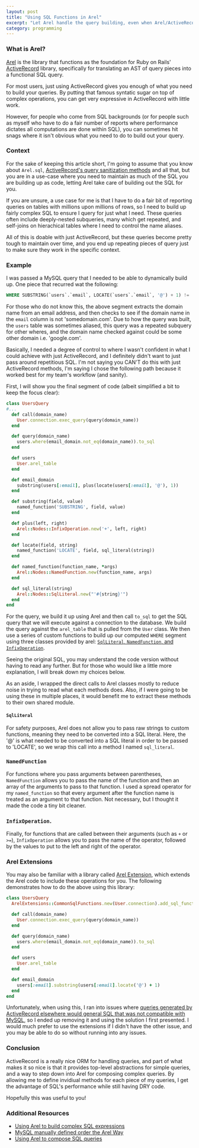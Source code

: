 ```yaml
---
layout: post
title: "Using SQL Functions in Arel"
excerpt: "Let Arel handle the query building, even when Arel/ActiveRecord doesn't support the function"
category: programming
---
```


### What is Arel?

[Arel](https://github.com/rails/arel) is the library that functions as the foundation for Ruby on Rails' [ActiveRecord](https://rubygems.org/gems/activerecord) library, specifically for translating an AST of query pieces into a functional SQL query.

For most users, just using ActiveRecord gives you enough of what you need to build your queries. By putting that famous syntatic sugar on top of complex operations, you can get very expressive in ActiveRecord with little work.

However, for people who come from SQL backgrounds (or for people such as myself who have to do a fair number of reports where performance dictates all computations are done within SQL), you can sometimes hit snags where it isn't obvious what you need to do to build out your query.

### Context

For the sake of keeping this article short, I'm going to assume that you know about `Arel.sql`, [ActiveRecord's query sanitization methods](https://api.rubyonrails.org/classes/ActiveRecord/Sanitization/ClassMethods.html) and all that, but you are in a use-case where you need to maintain as much of the SQL you are building up as code, letting Arel take care of building out the SQL for you.

If you are unsure, a use case for me is that I have to do a fair bit of reporting queries on tables with millions upon millions of rows, so I need to build up fairly complex SQL to ensure I query for just what I need. These queries often include deeply-nested subqueries, many which get repeated, and self-joins on hierachical tables where I need to control the name aliases.

All of this is doable with just ActiveRecord, but these queries become pretty tough to maintain over time, and you end up repeating pieces of query just to make sure they work in the specific context.

### Example

I was passed a MySQL query that I needed to be able to dynamically build up. One piece that recurred wat the following:

```sql
WHERE SUBSTRING(`users`.`email`, LOCATE(`users`.`email`, '@') + 1) != 'somedomain.com'
```

For those who do not know this, the above segment extracts the domain name from an email address, and then checks to see if the domain name in the `email` column is not 'somedomain.com'. Due to how the query was built, the `users` table was sometimes aliased, this query was a repeated subquery for other wheres, and the domain name checked against could be some other domain i.e. 'google.com'.

Basically, I needed a degree of control to where I wasn't confident in what I could achieve with just ActiveRecord, and I definitely didn't want to just pass around repetitious SQL. I'm not saying you CAN'T do this with just ActiveRecord methods, I'm saying I chose the following path because it worked best for my team's workflow (and sanity).

First, I will show you the final segment of code (albeit simplified a bit to keep the focus clear):

```ruby
class UsersQuery
#...
  def call(domain_name)
    User.connection.exec_query(query(domain_name))
  end

  def query(domain_name)
    users.where(email_domain.not_eq(domain_name)).to_sql
  end

  def users
    User.arel_table
  end

  def email_domain
    substring(users[:email], plus(locate(users[:email], '@'), 1))
  end

  def substring(field, value)
    named_function('SUBSTRING', field, value)
  end

  def plus(left, right)
    Arel::Nodes::InfixOperation.new('+', left, right)
  end

  def locate(field, string)
    named_function('LOCATE', field, sql_literal(string))
  end

  def named_function(function_name, *args)
    Arel::Nodes::NamedFunction.new(function_name, args)
  end

  def sql_literal(string)
    Arel::Nodes::SqlLiteral.new("'#{string}'")
  end
end
```

For the query, we build it up using Arel and then call `to_sql` to get the SQL query that we will execute against a connection to the database. We build the query against the `arel_table` that is pulled from the  `User` class. We then use a series of custom functions to build up our computed `WHERE` segment using three classes provided by arel: [`SqlLiteral`, `NamedFunction`, and `InfixOperation`](https://www.rubydoc.info/gems/arel/Arel/Nodes).

Seeing the original SQL, you may understand the code version without having to read any further. But for those who would like a little more explanation, I will break down my choices below.

As an aside, I wrapped the direct calls to Arel classes mostly to reduce noise in trying to read what each methods does. Also, if I were going to be using these in multiple places, it would benefit me to extract these methods to their own shared module.

#### `SqlLiteral`

For safety purposes, Arel does not allow you to pass raw strings to custom functions, meaning they need to be converted into a SQL literal. Here, the '@' is what needed to be converted into a SQL literal in order to be passed to 'LOCATE', so we wrap this call into a method I named `sql_literal`.


### `NamedFunction`

For functions where you pass arguments between parentheses, `NamedFunction` allows you to pass the name of the function and then an array of the arguments to pass to that function. I used a spread operator for my `named_function` so that every argument after the function name is treated as an argument to that function. Not necessary, but I thought it made the code a tiny bit cleaner.

### `InfixOperation`.

Finally, for functions that are called between their arguments (such as `+` or `>=`), `InfixOperation` allows you to pass the name of the operator, followed by the values to put to the left and right of the operator.

### Arel Extensions
You may also be familiar with a library called [Arel Extension](https://github.com/Faveod/arel-extensions), which extends the Arel code to include these operations for you. The following demonstrates how to do the above using this library:


```ruby
class UsersQuery
  ArelExtensions::CommonSqlFunctions.new(User.connection).add_sql_functions

  def call(domain_name)
    User.connection.exec_query(query(domain_name))
  end

  def query(domain_name)
    users.where(email_domain.not_eq(domain_name)).to_sql
  end

  def users
    User.arel_table
  end

  def email_domain
    users[:email].substring(users[:email].locate('@') + 1)
  end
end
```

Unfortunately, when using this, I ran into issues where [queries generated by ActiveRecord elsewhere would general SQL that was not compatible with MySQL](https://github.com/jbox-web/ajax-datatables-rails/issues/377), so I ended up removing it and using the solution I first presented. I would much prefer to use the extensions if I didn't have the other issue, and you may be able to do so without running into any issues.

### Conclusion
ActiveRecord is a really nice ORM for handling queries, and part of what makes it so nice is that it provides top-level abstractions for simple queries, and a way to step down into Arel for composing complex queries. By allowing me to define invidiual methods for each piece of my queries, I get the advantage of SQL's performance while still having DRY code.

Hopefully this was useful to you!

### Additional Resources
* [Using Arel to build complex SQL expressions](https://tanzu.vmware.com/content/blog/using-arel-to-build-complex-sql-expressions)
* [MySQL manually defined order the Arel Way](https://kyles.work/code/mysql-manually-defined-order-the-arel-way)
* [Using Arel to compose SQL queries](https://thoughtbot.com/blog/using-arel-to-compose-sql-queries)
